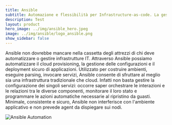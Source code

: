 ```yaml
---
title: Ansible
subtitle: Automazione e flessibilità per Infrastructure-as-code. La gestione dei tuoi asset IT, human-readable & machine readable.
description: Test
layout: product
hero_image: ../img/ansible_hero.jpeg
image: ../img/ansible/logo_ansible.png
show_sidebar: false
---
```

Ansible non dovrebbe mancare nella cassetta degli attrezzi di chi deve automatizzare o gestire infrastrutture IT. Attraverso Ansible possiamo automatizzare il cloud provisioning, la gestione delle configurazioni e il deployment sicuro di applicazioni. Utilizzato per costruire ambienti, eseguire parsing, invocare servizi, Ansible consente di sfruttare al meglio sia una infrastruttura tradizionale che cloud. Infatti non basta gestire la configurazione dei singoli servizi: occorre saper orchestrare le interazioni e le relazioni tra le diverse componenti, monitorare il loro stato e programmare le azioni automatiche necessarie al ripristino da guasti. Minimale, consistente e sicuro, Ansible non interferisce con l'ambiente applicativo e non prevede agent da dispiegare sui nodi.

![Ansible Automation](../img/ansible/ansible_automation.jpg)
